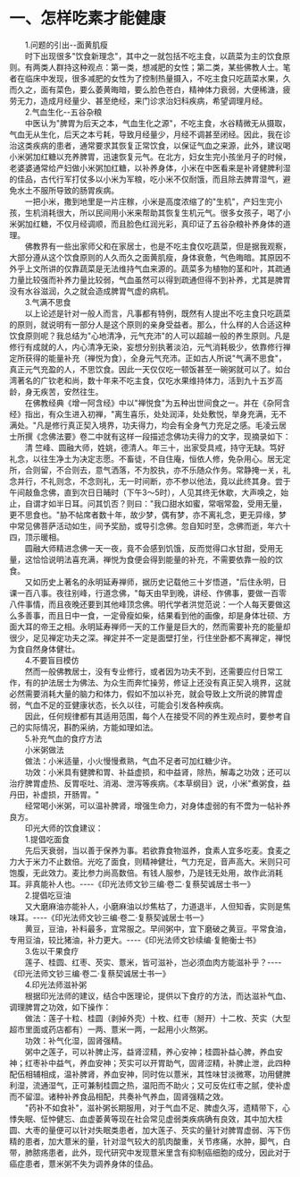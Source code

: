 # 一、怎样吃素才能健康
  
　　1.问题的引出--面黄肌瘦  
　　时下出现很多"饮食新理念"，其中之一就包括不吃主食，以蔬菜为主的饮食原则。有两类人群持这种观点：第一类，想减肥的女性；第二类，某些佛教人士。笔者在临床中发现，很多减肥的女性为了控制热量摄入，不吃主食只吃蔬菜水果，久而久之，面有菜色，要么萎黄晦暗，要么脸色苍白，精神体力衰弱，大便稀溏，疲劳无力，造成月经量少、甚至绝经，来门诊求治妇科疾病，希望调理月经。  
　　2.气血生化--五谷杂粮  
　　中医认为"脾胃为后天之本，气血生化之源"，不吃主食，水谷精微无从摄取，气血无从生化，后天之本亏耗，导致月经量少，月经不调甚至闭经。因此，我在诊治这类疾病的患者，通常要求其恢复正常饮食，以保证气血之来源，此外，建议喝小米粥加红糖以充养脾胃，迅速恢复元气。在北方，妇女生完小孩坐月子的时候，老婆婆通常给产妇做小米粥加红糖，以补养身体，小米在中医看来是补肾健脾利湿的佳品，古代行军打仗多以小米为军粮，吃小米不仅耐饿，而且除去脾胃湿气，避免水土不服所导致的肠胃疾病。  
　　一把小米，撒到地里是一片庄稼，小米是高度浓缩了的"生机"，产妇生完小孩，生机消耗很大，所以民间用小米来帮助其恢复生机元气。很多女孩子，喝了小米粥加红糖，不仅月经调顺，而且脸色红润光彩，真印证了五谷杂粮补养身体的道理。  
　　佛教界有一些出家师父和在家居士，也是不吃主食仅吃蔬菜，但是据我观察，大部分遵从这个饮食原则的人久而久之面黄肌瘦，身体衰惫，气色晦暗。其原因不外乎上文所讲的仅靠蔬菜是无法维持气血来源的。蔬菜多为植物的茎和叶，其疏通力量比较强而补养力量比较弱，气血虽然可以得到疏通但得不到补养，尤其是脾胃没有水谷滋润，久之就会造成脾胃气虚的病机。  
　　3.气满不思食  
　　以上论述是针对一般人而言，凡事都有特例，既然有人提出不吃主食只吃蔬菜的原则，就说明有一部分人是这个原则的亲身受益者。那么，什么样的人合适这种饮食原则呢？我总结为"心地清净，元气充沛"的人可以超越一般的养生原则。凡是修行有成就的人，内心清净无染，妄想分别执著淡泊，元气消耗极少，依靠修行禅定所获得的能量补充（禅悦为食），全身元气充沛。正如古人所说"气满不思食"，真正元气充盈的人，不思饮食。因此一天仅仅吃一顿饭甚至一碗粥就可以了。如台湾著名的广钦老和尚，数十年来不吃主食，仅吃水果维持体力，活到九十五岁高龄，身无疾苦，安然往生。  
　　在佛教经典《增一阿含经》中以"禅悦食"为五种出世间食之一。并在《杂阿含经》指出，有众生进入初禅，"离生喜乐，处处润泽，处处敷悦，举身充满，无不满处。"凡是修行真正契入境界，功夫得力，均会有全身气力充足之感。毛凌云居士所撰《念佛法要》卷二中就有这样一段描述念佛功夫得力的文字，现摘录如下：  
　　清 竺峰、圆融大师，姓姚，德清人。年三十，出家受具戒，持守无缺。笃好礼念，以往生净土为决定志愿。不畜徒，不自住庵，恒依人修，免杂用心。居无定所，合则留，不合则去，意气洒落，不为胶执，亦不乐随众作务。常静掩一关，礼念并行，不礼则念，不念则礼，无一时间断，亦不参以他法，竟以此终其身。尝于午间敲鱼念佛，直到次日日晡时（下午3～5时），人见其终无休歇，大声唤之，始止，自谓才如半日耳。问其饥否？则曰："我口甜水如蜜，常咽常盈，受用无量，更不思食也。"胁不帖席者数十年，故少梦，偶有梦，亦不离礼念，更无异缘，梦中常见佛菩萨活动如生，间予奖励，或导引念佛。忽自知时至，念佛而逝，年六十四，顶示暖相。  
　　圆融大师精进念佛一天一夜，竟不会感到饥饿，反而觉得口水甘甜，受用无量，这恰恰说明法喜充满，禅悦为食便会得到能量的补充，不需要依靠一般的饮食。  
　　又如历史上著名的永明延寿禅师，据历史记载他三十岁悟道，"后住永明，日课一百八事。夜往别峰，行道念佛，"每天由早到晚，讲经、作佛事，要做一百零八件事情，而且夜晚还要到其他峰顶念佛。明代学者洪觉范说：一个人每天要做这么多善事，而且日中一食，一定骨瘦如柴，结果看到他的画像，却是身体壮硕、方面大耳的帝王之相。永明延寿禅师一天的工作量是巨大的，然而需要补充的能量却很少，足见禅定功夫之深。禅定并不一定是面壁打坐，行住坐卧都不离禅定，禅悦为食自然身体健壮。  
　　4.不要盲目模仿  
　　然而一般佛教居士，没有专业修行，或者因为功夫不到，还需要应付日常工作，有的护法居士为佛法、为众生而奔忙操劳，修证上还没有真正契入境界，这就必然需要消耗大量的脑力和体力，假如不加以补充，就会导致上文所说的脾胃虚弱，气血不足的亚健康状态，长久以往，可能会引发各种疾病。  
　　因此，任何规律都有其适用范围，每个人在接受不同的养生观点时，要参考自己的实际情况，斟酌采纳，方能如理如法。  
　　5.补充气血的食疗方法  
　　小米粥做法  
　　做法：小米适量，小火慢慢煮熟，气血不足者可加红糖少许。  
　　功效：小米具有健脾和胃、补益虚损，和中益肾，除热，解毒之功效；还可以治疗脾胃虚热、反胃呕吐、消渴、泄泻等疾病。《本草纲目》说，小米"煮粥食，益丹田，补虚损，开肠胃。"  
　　经常喝小米粥，可以温补脾肾，增强生命力，对身体虚弱的有不啻为一帖补养良方。  
　　印光大师的饮食建议：  
　　1.提倡吃面食  
　　先后天衰弱，当以善于保养为事。若欲靠食物滋养，食素人宜多吃麦。食麦之力大于米力不止数倍。光吃了面食，则精神健壮，气力充足，音声高大。米则只可饱腹，无此效力。麦比参力尚高数倍。有钱人服参，乃是钱无处用，故作此消耗耳。非真能补人也。----《印光法师文钞三编·卷二·复蔡契诚居士书一》  
　　2.提倡吃豆油  
　　又大磨麻油亦能补人，小磨麻油以炒焦枯了，力道退半，人但知香，实则是焦味耳。----《印光法师文钞三编·卷二·复蔡契诚居士书一》  
　　黄豆，豆油，补料最多，宜常服之。早间粥中，宜下磨破之黄豆。平常食油，专用豆油，较比猪油，补力更大。----《印光法师文钞续编·复鲍衡士书》  
　　3.佐以干果食疗  
　　莲子、桂圆、红枣、芡实、薏米，皆可滋补，岂必须血肉方能滋补乎？----《印光法师文钞三编·卷二·复蔡契诚居士书一》  
　　4.印光法师滋补粥  
　　根据印光法师的建议，结合中医理论，提供以下食疗的方法，而达滋补气血、调理脾胃之功效，如下操作：  
　　做法：莲子十粒、桂圆（剥掉外壳）十枚、红枣（掰开）十二枚、芡实（大型超市里面或药店都有）一两、薏米一两，一起用小火熬粥。  
　　功效：补气化湿，固肾强精。  
　　粥中之莲子，可以补脾止泻，益肾涩精，养心安神；桂圆补益心脾，养血安神；红枣补中益气，养血安神；芡实可以开胃助气，固肾涩精，补脾止泄，此四种配伍相辅相成，温补脾肾，养血安神，同时佐以薏米，其性味甘淡微寒，功用健脾利湿，流通湿气，正可兼制桂圆之热，温阳而不助火；又可反佐红枣之腻，使补虚而不留湿。诸种补养食品相配，共奏补气养血，固肾强精之效。  
　　"药补不如食补"，滋补粥长期服用，对于气血不足、脾虚久泻，遗精带下，心悸失眠、怔忡健忘、血虚萎黄等现在社会常见虚弱类疾病确有良效，其中加大桂圆、大枣的量便可以针对失眠类患者，加大莲子、芡实的量针对脾胃虚弱、泻下伤精的患者，加大薏米的量，针对湿气较大的肌肉酸重，关节疼痛，水肿，脚气，白带，肺脓疡患者，此外，现代研究中发现薏米里含有抑制癌细胞的成分，因此对于癌症患者，薏米粥不失为调养身体的佳品。  